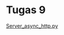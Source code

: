 # Tugas 9

[Server_async_http.py](https://htmlpreview.github.io/?https://github.com/pizzaismyname/PROGJAR_051117400000112/blob/master/tugas9/screenshot/server_async_http.html)
